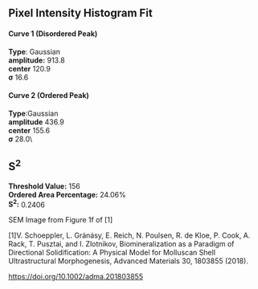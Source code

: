 ## Pixel Intensity Histogram Fit

#### Curve 1 (Disordered Peak)
**Type**: Gaussian\
**amplitude:** 913.8\
**center** 120.9\
**σ** 16.6


#### Curve 2 (Ordered Peak)
**Type**:Gaussian\
**amplitude** 436.9\
**center** 155.6\
**σ** 28.0\


## S<sup>2</sup>
**Threshold Value:** 156\
**Ordered Area Percentage:** 24.06%\
**S<sup>2</sup>:** 0.2406






SEM Image from Figure 1f of [1]

[1]V. Schoeppler, L. Gránásy, E. Reich, N. Poulsen, R. de Kloe, P. Cook, A. Rack, T. Pusztai, and I. Zlotnikov, Biomineralization as a Paradigm of Directional Solidification: A Physical Model for Molluscan Shell Ultrastructural Morphogenesis, Advanced Materials 30, 1803855 (2018).

https://doi.org/10.1002/adma.201803855
